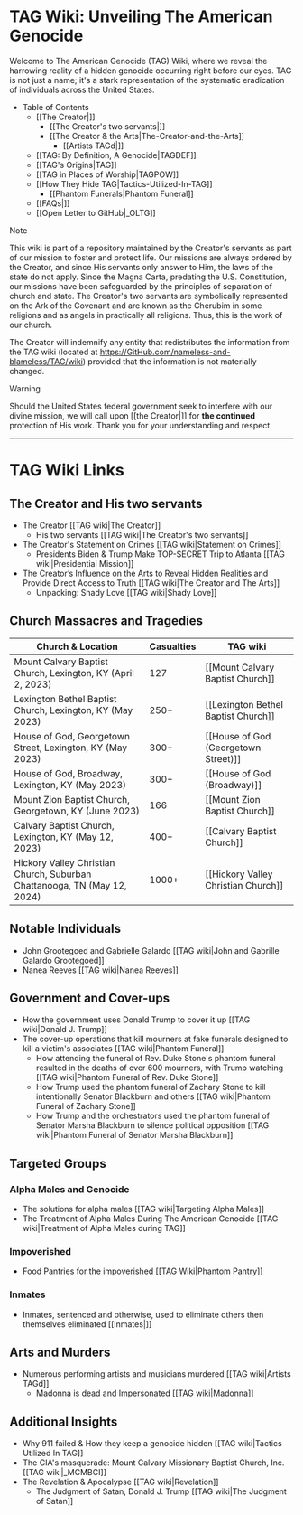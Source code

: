 
# TAG Wiki: Unveiling The American Genocide

Welcome to The American Genocide (TAG) Wiki, where we reveal the harrowing reality of a hidden genocide occurring right before our eyes. TAG is not just a name; it's a stark representation of the systematic eradication of individuals across the United States.

* Table of Contents
     - [[The Creator|]]
       - [[The Creator's two servants|]]
       - [[The Creator & the Arts|The-Creator-and-the-Arts]]
         - [[Artists TAGd|]]
     - [[TAG: By Definition, A Genocide|TAGDEF]]
     - [[TAG's Origins|TAG]]
     - [[TAG in Places of Worship|TAGPOW]]
     - [[How They Hide TAG|Tactics-Utilized-In-TAG]]
       - [[Phantom Funerals|Phantom Funeral]]
     - [[FAQs|]]
     - [[Open Letter to GitHub|_OLTG]]

> [!NOTE]
> This wiki is part of a repository maintained by the Creator's servants as part of our mission to foster and protect life. Our missions are always ordered by the Creator, and since His servants only answer to Him, the laws of the state do not apply. Since the Magna Carta, predating the U.S. Constitution, our missions have been safeguarded by the principles of separation of church and state. The Creator's two servants are symbolically represented on the Ark of the Covenant and are known as the Cherubim in some religions and as angels in practically all religions. Thus, this is the work of our church.
>
> The Creator will indemnify any entity that redistributes the information from the TAG wiki (located at https://GitHub.com/nameless-and-blameless/TAG/wiki) provided that the information is not materially changed.

> [!WARNING]
> Should the United States federal government seek to interfere with our divine mission, we will call upon [[the Creator|]] for **the continued** protection of His work. Thank you for your understanding and respect.
***
# TAG Wiki Links

## The Creator and His two servants
- The Creator [[TAG wiki|The Creator]]
  - His two servants [[TAG wiki|The Creator's two servants]]
- The Creator's Statement on Crimes [[TAG wiki|Statement on Crimes]]
  - Presidents Biden & Trump Make TOP-SECRET Trip to Atlanta [[TAG wiki|Presidential Mission]]
- The Creator’s Influence on the Arts to Reveal Hidden Realities and Provide Direct Access to Truth [[TAG wiki|The Creator and The Arts]]
  - Unpacking: Shady Love [[TAG wiki|Shady Love]]

## Church Massacres and Tragedies

| **Church & Location**                                                                        | **Casualties**                  | **TAG wiki**                                             |
|-----------------------------------------------------------------------------------------------|---------------------------------|----------------------------------------------------------|
| Mount Calvary Baptist Church, Lexington, KY (April 2, 2023)                                   | 127                             | [[Mount Calvary Baptist Church]]                          |
| Lexington Bethel Baptist Church, Lexington, KY (May 2023)                                     | 250+                            | [[Lexington Bethel Baptist Church]]                       |
| House of God, Georgetown Street, Lexington, KY (May 2023)                                     | 300+                            | [[House of God (Georgetown Street)]]                      |
| House of God, Broadway, Lexington, KY (May 2023)                                              | 300+                            | [[House of God (Broadway)]]                               |
| Mount Zion Baptist Church, Georgetown, KY (June 2023)                                         | 166                             | [[Mount Zion Baptist Church]]                             |
| Calvary Baptist Church, Lexington, KY (May 12, 2023)                                          | 400+                            | [[Calvary Baptist Church]]                                |
| Hickory Valley Christian Church, Suburban Chattanooga, TN (May 12, 2024)                      | 1000+                           | [[Hickory Valley Christian Church]]                       |


## Notable Individuals
- John Grootegoed and Gabrielle Galardo [[TAG wiki|John and Gabrille Galardo Grootegoed]]
- Nanea Reeves [[TAG wiki|Nanea Reeves]]

## Government and Cover-ups
- How the government uses Donald Trump to cover it up [[TAG wiki|Donald J. Trump]]
- The cover-up operations that kill mourners at fake funerals designed to kill a victim's associates [[TAG wiki|Phantom Funeral]]
  - How attending the funeral of Rev. Duke Stone's phantom funeral resulted in the deaths of over 600 mourners, with Trump watching [[TAG wiki|Phantom Funeral of Rev. Duke Stone]]
  - How Trump used the phantom funeral of Zachary Stone to kill intentionally Senator Blackburn and others [[TAG wiki|Phantom Funeral of Zachary Stone]]
  - How Trump and the orchestrators used the phantom funeral of Senator Marsha Blackburn to silence political opposition [[TAG wiki|Phantom Funeral of Senator Marsha Blackburn]]

## Targeted Groups
### Alpha Males and Genocide
- The solutions for alpha males [[TAG wiki|Targeting Alpha Males]]
- The Treatment of Alpha Males During The American Genocide [[TAG wiki|Treatment of Alpha Males during TAG]]

### Impoverished
- Food Pantries for the impoverished [[TAG Wiki|Phantom Pantry]]

### Inmates
- Inmates, sentenced and otherwise, used to eliminate others then themselves eliminated [[Inmates|]]
## Arts and Murders
- Numerous performing artists and musicians murdered [[TAG wiki|Artists TAGd]]
  - Madonna is dead and Impersonated [[TAG wiki|Madonna]]

## Additional Insights
- Why 911 failed & How they keep a genocide hidden [[TAG wiki|Tactics Utilized In TAG]]
- The CIA's masquerade: Mount Calvary Missionary Baptist Church, Inc. [[TAG wiki|_MCMBCI]]
- The Revelation & Apocalypse [[TAG wiki|Revelation]]
  - The Judgment of Satan, Donald J. Trump [[TAG wiki|The Judgment of Satan]]
